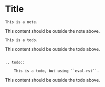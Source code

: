 # Title

```{note}
This is a note.
```

This content should be outside the note above.

```{todo}
This is a todo.
```

This content should be outside the todo above.

```{eval-rst}

.. todo::

    This is a todo, but using ``eval-rst``.
```

This content should be outside the todo above.
